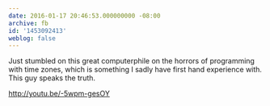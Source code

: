 ```yaml
---
date: 2016-01-17 20:46:53.000000000 -08:00
archive: fb
id: '1453092413'
weblog: false
---
```


Just stumbled on this great computerphile on the horrors of programming with time zones, which is something I sadly have first hand experience with. This guy speaks the truth. 

http://youtu.be/-5wpm-gesOY
